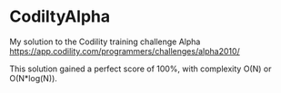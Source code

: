 # CodiltyAlpha
 
My solution to the Codility training challenge Alpha https://app.codility.com/programmers/challenges/alpha2010/ 

This solution gained a perfect score of 100%, with complexity O(N) or O(N*log(N)).
